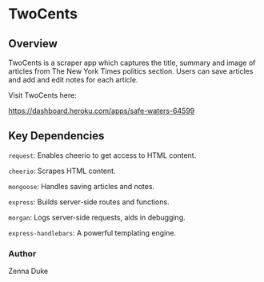 # TwoCents

## Overview

TwoCents is a scraper app which captures the title, summary and image of articles from The New York Times politics section. Users can save articles and add and edit notes for each article.

Visit TwoCents here:

https://dashboard.heroku.com/apps/safe-waters-64599

## Key Dependencies

```request```: Enables cheerio to get access to HTML content.

```cheerio```: Scrapes HTML content.

```mongoose```: Handles saving articles and notes.

```express```: Builds server-side routes and functions.

```morgan```: Logs server-side requests, aids in debugging.

```express-handlebars```: A powerful templating engine.

### Author

Zenna Duke
